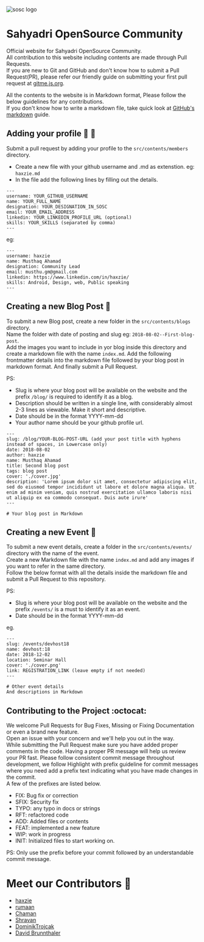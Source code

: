 ![sosc logo](https://raw.githubusercontent.com/haxzie/sosc-website/master/src/images/logo_main.png)
# Sahyadri OpenSource Community
Official website for Sahyadri OpenSource Community.  
All contribution to this website including contents are made through Pull Requests.  
If you are new to Git and GitHub and don't know how to submit a Pull Request(PR), please refer our friendly guide
on submitting your first pull request at [gitme.js.org](https://gitme.js.org).  

All the contents to the website is in Markdown format, Please follow the below guidelines for any contributions.  
If you don't know how to write a markdown file, take quick look at [GitHub's markdown](https://guides.github.com/features/mastering-markdown/) guide.

## Adding your profile :boy: :girl:
Submit a pull request by adding your profile to the `src/contents/members` directory.  
- Create a new file with your github username and .md as extenstion. eg: `haxzie.md`
- In the file add the following lines by filling out the details.
```
---
username: YOUR_GITHUB_USERNAME
name: YOUR_FULL_NAME
designation: YOUR_DESIGNATION_IN_SOSC
email: YOUR_EMAIL_ADDRESS
linkedin: YOUR_LINKEDIN_PROFILE_URL (optional)
skills: YOUR_SKILLS (separated by comma)
---
```

eg:
```
---
username: haxzie
name: Musthaq Ahamad
designation: Community Lead
email: musthu.gm@gmail.com
linkedin: https://www.linkedin.com/in/haxzie/
skills: Android, Design, web, Public speaking
---
```

## Creating a new Blog Post :memo:
To submit a new Blog post, create a new folder in the `src/contents/blogs` directory.  
Name the folder with date of posting and slug eg: `2018-08-02--First-blog-post`.  
Add the images you want to include in yor blog inside this directory and create a markdown file with the name `index.md`.
Add the following frontmatter details into the markdown file followed by your blog post in markdown format.
And finally submit a Pull Request.

PS: 
- Slug is where your blog post will be available on the website and the prefix `/blog/` is required to identify it as a blog.
- Description should be written in a single line, with considerably almost 2-3 lines as viewable. Make it short and descriptive. 
- Date should be in the format YYYY-mm-dd
- Your author name should be your github profile url.

```
---
slug: /blog/YOUR-BLOG-POST-URL (add your post title with hyphens instead of spaces, in Lowercase only)
date: 2018-08-02
author: haxzie
name: Musthaq Ahamad
title: Second blog post
tags: blog post
cover: './cover.jpg'
description: 'Lorem ipsum dolor sit amet, consectetur adipiscing elit, sed do eiusmod tempor incididunt ut labore et dolore magna aliqua. Ut enim ad minim veniam, quis nostrud exercitation ullamco laboris nisi ut aliquip ex ea commodo consequat. Duis aute irure'
---

# Your blog post in Markdown
```

## Creating a new Event :triangular_flag_on_post:
To submit a new event details, create a folder in the `src/contents/events/` directory with the name of the event.  
Create a new Markdown file with the name `index.md` and add any images if you want to refer in the same directory.  
Follow the below format with all the details inside the markdown file and submit a Pull Request to this repository.

PS: 
- Slug is where your blog post will be available on the website and the prefix `/events/` is a must to identify it as an event.
- Date should be in the format YYYY-mm-dd

eg.
```
---
slug: /events/devhost18
name: devhost:18
date: 2018-12-02
location: Seminar Hall
cover: './cover.png'
link: REGISTRATION_LINK (leave empty if not needed)
---

# Other event details
And descriptions in Markdown
```
## Contributing to the Project :octocat:
We welcome Pull Requests for Bug Fixes, Missing or Fixing Documentation or even a brand new feature.  
Open an issue with your concern and we'll help you out in the way.  
While submitting the Pull Request make sure you have added proper comments in the code. Having a proper PR message will help us review your PR fast. Please follow consistent commit message throughout development, we follow Highlight with prefix guideline for commit messages where you need add a prefix text indicating what you have made changes in the commit.  
A few of the prefixes are listed below.
- FIX: Bug fix or correction
- SFIX: Security fix
- TYPO: any typo in docs or strings
- RFT: refactored code
- ADD: Added files or contents
- FEAT: implemented a new feature
- WIP: work in progress
- INIT: Initialized files to start working on. 

PS: Only use the prefix before your commit followed by an understandable commit message.

# Meet our Contributors :tada:
- [haxzie](https://github.com/haxzie)
- [rumaan](https://github.com/rumaan)
- [Chaman](https://github.com/chaman-k)
- [Shravan](https://github.com/shravan1998)
- [DominikTrojcak](https://github.com/DominikTrojcak)
- [David Brunnthaler](https://github.com/davidbru)
